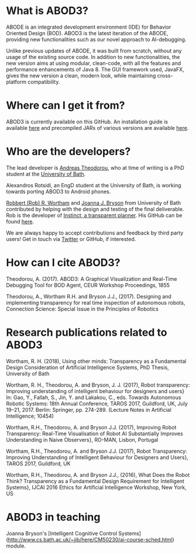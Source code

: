 # What is ABOD3?
ABODE is an integrated development environment (IDE) for Behavior Oriented Design (BOD). ABOD3 is the latest iteration of the ABODE, providing new functionalities such as our novel approach to AI-debugging.

Unlike previous updates of ABODE, it was built from scratch, without any usage of the existing source code. In addition to new functionalities, the new version aims at using modular, clean-code, with all the features and performance enhancements of Java 8. The GUI framework used, JavaFX, gives the new version a clean, modern look, while maintaining cross-platform compatibility.

# Where can I get it from?
ABOD3 is currently available on this GitHub. An installation guide is available [here](https://github.com/RecklessCoding/ABOD3/wiki/Installation-Instructions) and precompiled JARs of various versions are available [here](https://github.com/RecklessCoding/ABOD3/tree/master/Pre-compiled%20Jars).

# Who are the developers?
The lead developer is [Andreas Theodorou](http://recklesscoding.com/), who at time of writing is a PhD student at the [University of Bath](http://bath.ac.uk/).

Alexandros Rotsidi, an EngD student at the University of Bath, is working towards porting ABOD3 to Android phones.

[Robbert (Rob) R. Wortham](http://robwortham.com/) and [Joanna J. Bryson](http://www.cs.bath.ac.uk/~jjb/) from University of Bath contributed by helping with the design and testing of the final deliverable. Rob is the developer of [Instinct, a  transparent planner](http://www.robwortham.com/instinct-planner/). His GitHub can be found [here](https://github.com/rwortham).

We are always happy to accept contributions and feedback by third party users! Get in touch via [Twitter](@recklesscoding) or GitHub, if interested.

# How can I cite ABOD3?
Theodorou, A. (2017). ABOD3: A Graphical Visualization and Real-Time Debugging Tool for BOD Agent, CEUR Workshop Proceedings, 1855

Theodorou, A., Wortham R.H. and Bryson J.J., (2017). Designing and implementing transparency for real time inspection of autonomous robots, Connection Science: Special Issue in the Principles of Robotics

# Research publications related to ABOD3
Wortham, R. H. (2018), Using other minds: Transparency as a Fundamental Design Consideration of Artificial Intelligence Systems, PhD Thesis, University of Bath
 
Wortham, R. H., Theodorou, A. and Bryson, J. J. (2017), Robot transparency: Improving understanding of intelligent behaviour for designers and users} In: Gao, Y., Fallah, S., Jin, Y. and Lakakou, C., eds. Towards Autonomous Robotic Systems: 18th Annual Conference, TAROS 2017, Guildford, UK, July 19–21, 2017. Berlin: Springer, pp. 274-289. (Lecture Notes in Artificial Intelligence; 10454)

Wortham, R.H., Theodorou, A. and Bryson J.J. (2017), Improving Robot Transparency: Real-Time Visualisation of Robot AI Substantially Improves Understanding in Naive Observers}, RO-MAN, Lisbon, Portugal

Wortham, R.H., Theodorou, A. and Bryson J.J. (2017), Robot Transparency: Improving Understanding of Intelligent Behaviour for Designers and Users}, TAROS 2017, Guildford, UK

Wortham, R.H., Theodorou, A. and Bryson J.J., (2016), What Does the Robot Think? Transparency as a Fundamental Design Requirement for Intelligent Systems}, IJCAI 2016 Ethics for Artificial Intelligence Workshop, New York, US

# ABOD3 in teaching
Joanna Bryson's [Intelligent Cognitive Control Systems] (http://www.cs.bath.ac.uk/~jjb/here/CM50230/ai-course-sched.html) module.
